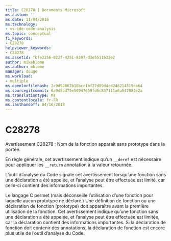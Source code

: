 ```yaml
---
title: C28278 | Documents Microsoft
ms.custom: ''
ms.date: 11/04/2016
ms.technology:
- vs-ide-code-analysis
ms.topic: conceptual
f1_keywords:
- C28278
helpviewer_keywords:
- C28278
ms.assetid: fbfe2256-022f-4251-8397-d3e5511632e2
author: mikeblome
ms.author: mblome
manager: douge
ms.workload:
- multiple
ms.openlocfilehash: 2c9d98867b18bcc1bf27d89d4cd246214519ca64
ms.sourcegitcommit: 6a9d5bd75e50947659fd6c837111a6a547884e2a
ms.translationtype: MT
ms.contentlocale: fr-FR
ms.lasthandoff: 04/16/2018
---
```

# <a name="c28278"></a>C28278
Avertissement C28278 : Nom de la fonction apparaît sans prototype dans la portée.  
  
 En règle générale, cet avertissement indique qu’un `__deref` est nécessaire pour appliquer les `__return` annotation à la valeur retournée.  
  
 L’outil d’analyse du Code signale cet avertissement lorsqu’une fonction sans une déclaration a été appelée, et l’analyse peut être effectuée est limité, car celle-ci contient des informations importantes.  
  
 Le langage C permet (mais déconseille l’utilisation d’une fonction pour laquelle aucun prototype ne déclaré.) Une définition de fonction ou une déclaration de fonction (prototype) doit apparaître avant la première utilisation de la fonction. Cet avertissement indique qu’une fonction sans une déclaration a été appelée, et l’analyse peut être effectuée est limitée, car la déclaration contient des informations importantes. Si la déclaration de fonction doit contenir des annotations, la déclaration de fonction est encore plus utile de l’outil d’analyse du Code.